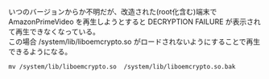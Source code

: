 いつのバージョンからか不明だが、改造された(root化含む)端末で AmazonPrimeVideo を再生しようとすると DECRYPTION FAILURE が表示されて再生できなくなっている。  
この場合 /system/lib/liboemcrypto.so がロードされないようにすることで再生できるようになる。
```
mv /system/lib/liboemcrypto.so  /system/lib/liboemcrypto.so.bak
``` 